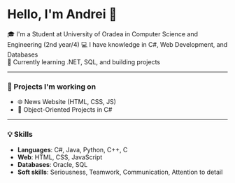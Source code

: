 # Hello, I'm Andrei 👋

🎓 I'm a Student at University of Oradea in Computer Science and Engineering (2nd year/4)
💻 I have knowledge in C#, Web Development, and Databases  
🌱 Currently learning .NET, SQL, and building projects  

---

### 🚀 Projects I'm working on
- 🌐 News Website (HTML, CSS, JS)
- 🧠 Object-Oriented Projects in C#

---

### 💡 Skills
- **Languages**: C#, Java, Python, C++, C
- **Web**: HTML, CSS, JavaScript
- **Databases**: Oracle, SQL
- **Soft skills**: Seriousness, Teamwork, Communication, Attention to detail
